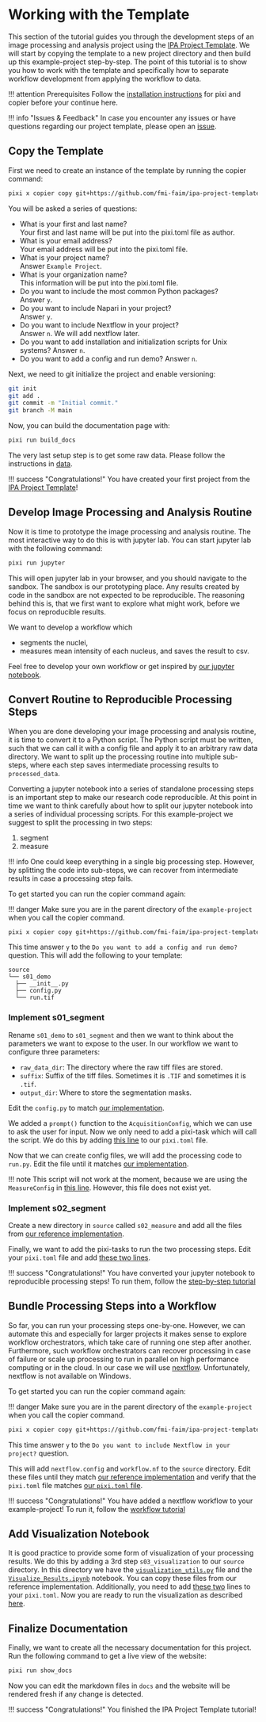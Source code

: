 # Working with the Template
This section of the tutorial guides you through the development steps of an image processing and analysis project using the [IPA Project Template](https://fmi-faim.github.io/ipa-project-template/). We will start by copying the template to a new project directory and then build up this example-project step-by-step. The point of this tutorial is to show you how to work with the template and specifically how to separate workflow development from applying the workflow to data.

!!! attention Prerequisites
    Follow the [installation instructions](https://fmi-faim.github.io/ipa-project-template/) for pixi and copier before your continue here.

!!! info "Issues & Feedback"
    In case you encounter any issues or have questions regarding our project template, please open an [issue](https://github.com/fmi-faim/example-project/issues).

## Copy the Template
First we need to create an instance of the template by running the copier command:

```bash
pixi x copier copy git+https://github.com/fmi-faim/ipa-project-template example-project
```

You will be asked a series of questions:

* What is your first and last name?</br>
    Your first and last name will be put into the pixi.toml file as author.
* What is your email address?</br>
    Your email address will be put into the pixi.toml file.
* What is your project name?</br>
    Answer `Example Project`.
* What is your organization name?</br>
    This information will be put into the pixi.toml file.
* Do you want to include the most common Python packages?</br>
    Answer `y`.
* Do you want to include Napari in your project?</br>
    Answer `y`.
* Do you want to include Nextflow in your project?</br>
    Answer `n`. We will add nextflow later.
* Do you want to add installation and initialization scripts for Unix systems?
    Answer `n`.
* Do you want to add a config and run demo?
    Answer `n`.

Next, we need to git initialize the project and enable versioning:
```bash
git init
git add .
git commit -m "Initial commit."
git branch -M main
```

Now, you can build the documentation page with:
```bash
pixi run build_docs
```

The very last setup step is to get some raw data. Please follow the instructions in [data](../data.md).

!!! success "Congratulations!"
    You have created your first project from the [IPA Project Template](https://fmi-faim.github.io/ipa-project-template/)!

## Develop Image Processing and Analysis Routine
Now it is time to prototype the image processing and analysis routine. The most interactive way to do this is with jupyter lab. You can start jupyter lab with the following command:

```bash
pixi run jupyter
```

This will open jupyter lab in your browser, and you should navigate to the sandbox. The sandbox is our prototyping place. Any results created by code in the sandbox are not expected to be reproducible. The reasoning behind this is, that we first want to explore what might work, before we focus on reproducible results.

We want to develop a workflow which

* segments the nuclei,
* measures mean intensity of each nucleus, and saves the result to csv.

Feel free to develop your own workflow or get inspired by [our jupyter notebook](https://github.com/fmi-faim/example-project/blob/85e6c52a8dd4f6349e11c9588f570a6f8cebd805/sandbox/Prototype-Image-Analysis.ipynb).

## Convert Routine to Reproducible Processing Steps
When you are done developing your image processing and analysis routine, it is time to convert it to a Python script. The Python script must be written, such that we can call it with a config file and apply it to an arbitrary raw data directory. We want to split up the processing routine into multiple sub-steps, where each step saves intermediate processing results to `processed_data`.

Converting a jupyter notebook into a series of standalone processing steps is an important step to make our research code reproducible. At this point in time we want to think carefully about how to split our jupyter notebook into a series of individual processing scripts. For this example-project we suggest to split the processing in two steps:

1. segment
2. measure

!!! info
    One could keep everything in a single big processing step. However, by splitting the code into sub-steps, we can recover from intermediate results in case a processing step fails.


To get started you can run the copier command again:

!!! danger
    Make sure you are in the parent directory of the `example-project` when you call the copier command.

```bash
pixi x copier copy git+https://github.com/fmi-faim/ipa-project-template example-project
```

This time answer `y` to the `Do you want to add a config and run demo?` question. This will add the following to your template:

```text
source
└── s01_demo
  ├── __init__.py
  ├── config.py
  └── run.tif
```

### Implement s01_segment
Rename `s01_demo` to `s01_segment` and then we want to think about the parameters we want to expose to the user. In our workflow we want to configure three parameters:

* `raw_data_dir`: The directory where the raw tiff files are stored.
* `suffix`: Suffix of the tiff files. Sometimes it is `.TIF` and sometimes it is `.tif`.
* `output_dir`: Where to store the segmentation masks.

Edit the `config.py` to match [our implementation](https://github.com/fmi-faim/example-project/blob/21b4b97141074c105b0852681609980f6768e9db/source/s01_segment/config.py).

We added a `prompt()` function to the `AcquisitionConfig`, which we can use to ask the user for input. Now we only need to add a pixi-task which will call the script. We do this by adding [this line](https://github.com/fmi-faim/example-project/blob/21b4b97141074c105b0852681609980f6768e9db/pixi.toml#L16) to our `pixi.toml` file.


Now that we can create config files, we will add the processing code to `run.py`. Edit the file until it matches [our implementation](https://github.com/fmi-faim/example-project/blob/21b4b97141074c105b0852681609980f6768e9db/source/s01_segment/run.py).

!!! note
    This script will not work at the moment, because we are using the `MeasureConfig` in [this line](https://github.com/fmi-faim/example-project/blob/21b4b97141074c105b0852681609980f6768e9db/source/s01_segment/run.py#L52). However, this file does not exist yet.

### Implement s02_segment
Create a new directory in `source` called `s02_measure` and add all the files from [our reference implementation](https://github.com/fmi-faim/example-project/tree/21b4b97141074c105b0852681609980f6768e9db/source/s02_measure).

Finally, we want to add the pixi-tasks to run the two processing steps. Edit your `pixi.toml` file and add [these two lines](https://github.com/fmi-faim/example-project/blob/21b4b97141074c105b0852681609980f6768e9db/pixi.toml#L17-L18).

!!! success "Congratulations!"
    You have converted your jupyter notebook to reproducible processing steps! To run them, follow the [step-by-step tutorial](run_processing_steps.md)

## Bundle Processing Steps into a Workflow
So far, you can run your processing steps one-by-one. However, we can automate this and especially for larger projects it makes sense to explore workflow orchestrators, which take care of running one step after another. Furthermore, such workflow orchestrators can recover processing in case of failure or scale up processing to run in parallel on high performance computing or in the cloud. In our case we will use [nextflow](https://nextflow.io/). Unfortunately, nextflow is not available on Windows.

To get started you can run the copier command again:

!!! danger
    Make sure you are in the parent directory of the `example-project` when you call the copier command.

```bash
pixi x copier copy git+https://github.com/fmi-faim/ipa-project-template example-project
```

This time answer `y` to the `Do you want to include Nextflow in your project?` question.

This will add `nextflow.config` and `workflow.nf` to the `source` directory. Edit these files until they match [our reference implementation](https://github.com/fmi-faim/example-project/tree/1543b8d7620c4585c7f155f9767df68e854d8ed3/source) and verify that the `pixi.toml` file matches [our `pixi.toml` file](https://github.com/fmi-faim/example-project/blob/1543b8d7620c4585c7f155f9767df68e854d8ed3/pixi.toml).

!!! success "Congratulations!"
    You have added a nextflow workflow to your example-project! To run it, follow the [workflow tutorial](run_workflow.md)

## Add Visualization Notebook
It is good practice to provide some form of visualization of your processing results. We do this by adding a 3rd step `s03_visualization` to our `source` directory. In this directory we have the [`visualization_utils.py`](https://github.com/fmi-faim/example-project/blob/b99e57d898e9ad34ec329f1bf9ce1a5afa3d372b/source/s03_visualization/visualization_utils.py) file and the [`Visualize_Results.ipynb`](https://github.com/fmi-faim/example-project/blob/b99e57d898e9ad34ec329f1bf9ce1a5afa3d372b/source/s03_visualization/Visualize_Results.ipynb) notebook. You can copy these files from our reference implementation. Additionally, you need to add [these two](https://github.com/fmi-faim/example-project/blob/b99e57d898e9ad34ec329f1bf9ce1a5afa3d372b/pixi.toml#L65-L66) lines to your `pixi.toml`. Now you are ready to run the visualization as described [here](run_processing_steps.md#visualize-results).

## Finalize Documentation
Finally, we want to create all the necessary documentation for this project. Run the following command to get a live view of the website:
```bash
pixi run show_docs
```

Now you can edit the markdown files in `docs` and the website will be rendered fresh if any change is detected.

!!! success "Congratulations!"
    You finished the IPA Project Template tutorial!

